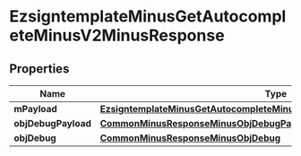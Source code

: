 
# EzsigntemplateMinusGetAutocompleteMinusV2MinusResponse

## Properties
Name | Type | Description | Notes
------------ | ------------- | ------------- | -------------
**mPayload** | [**EzsigntemplateMinusGetAutocompleteMinusV2MinusResponseMinusMPayload**](EzsigntemplateMinusGetAutocompleteMinusV2MinusResponseMinusMPayload.md) |  | 
**objDebugPayload** | [**CommonMinusResponseMinusObjDebugPayload**](CommonMinusResponseMinusObjDebugPayload.md) |  |  [optional]
**objDebug** | [**CommonMinusResponseMinusObjDebug**](CommonMinusResponseMinusObjDebug.md) |  |  [optional]



